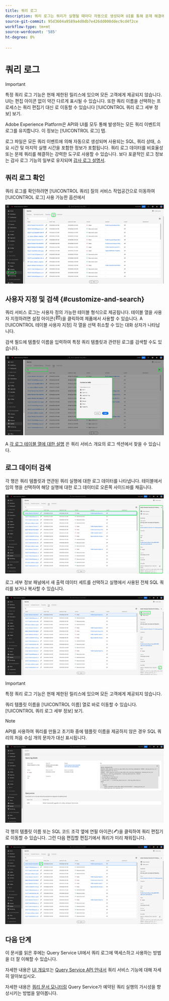 ```yaml
---
title: 쿼리 로그
description: 쿼리 로그는 쿼리가 실행될 때마다 자동으로 생성되며 UI를 통해 문제 해결에 도움을 줄 수 있습니다. 이 문서에서는 UI의 쿼리 서비스 로그 섹션을 사용하고 탐색하는 방법을 설명합니다.
source-git-commit: 95d3604a9589a4d0db7e426dd000ddec9cd4f2ce
workflow-type: tm+mt
source-wordcount: '585'
ht-degree: 0%

---
```


# 쿼리 로그

>[!IMPORTANT]
>
>특정 쿼리 로그 기능은 현재 제한된 릴리스에 있으며 모든 고객에게 제공되지 않습니다. UI는 편집 아이콘 없이 약간 다르게 표시될 수 있습니다. 또한 쿼리 이름을 선택하는 프로세스는 쿼리 편집기 대신 로 이동할 수 있습니다 [!UICONTROL 쿼리 로그 세부 정보] 보기.

Adobe Experience Platform은 API와 UI를 모두 통해 발생하는 모든 쿼리 이벤트의 로그를 유지합니다. 이 정보는 [!UICONTROL 로그] 탭.

로그 파일은 모든 쿼리 이벤트에 의해 자동으로 생성되며 사용되는 SQL, 쿼리 상태, 소요 시간 및 마지막 실행 시간을 포함한 정보가 포함됩니다. 쿼리 로그 데이터를 비효율성 또는 문제 쿼리를 해결하는 강력한 도구로 사용할 수 있습니다. 보다 포괄적인 로그 정보는 감사 로그 기능의 일부로 유지되며 [감사 로그 설명서](../../landing/governance-privacy-security/audit-logs/overview.md).

## 쿼리 로그 확인

쿼리 로그를 확인하려면 [!UICONTROL 쿼리] 질의 서비스 작업공간으로 이동하여 [!UICONTROL 로그] 사용 가능한 옵션에서

![쿼리 및 로그가 강조 표시된 플랫폼 UI.](../images/ui/query-log/logs.png)

## 사용자 지정 및 검색 {#customize-and-search}

쿼리 서비스 로그는 사용자 정의 가능한 테이블 형식으로 제공됩니다. 테이블 열을 사용자 지정하려면 설정 아이콘(![설정 아이콘.](../images/ui/query-log/settings-icon.png))을 클릭하여 제품에서 사용할 수 있습니다. A [!UICONTROL 테이블 사용자 지정] 각 열을 선택 취소할 수 있는 대화 상자가 나타납니다.

검색 필드에 템플릿 이름을 입력하여 특정 쿼리 템플릿과 관련된 로그를 검색할 수도 있습니다.

![검색 창 및 열 테이블 관리 드롭다운이 강조 표시된 쿼리 로그 작업 영역입니다.](../images/ui/query-log/customize-logs.png)

A [각 로그 테이블 열에 대한 설명](./overview.md#log) 은 쿼리 서비스 개요의 로그 섹션에서 찾을 수 있습니다.

## 로그 데이터 검색

각 행은 쿼리 템플릿과 연관된 쿼리 실행에 대한 로그 데이터를 나타냅니다. 테이블에서 임의 행을 선택하여 해당 실행에 대한 로그 데이터로 오른쪽 사이드바를 채웁니다.

![행이 선택된 쿼리 로그 작업 공간 및 오른쪽 사이드바의 로그 데이터가 강조 표시됩니다.](../images/ui/query-log/log-details.png)

로그 세부 정보 패널에서 새 출력 데이터 세트를 선택하고 실행에서 사용된 전체 SQL 쿼리를 보거나 복사할 수 있습니다.

![행이 선택된 쿼리 로그 작업 공간과 출력 데이터 세트 및 SQL 쿼리가 강조 표시되어 있습니다.](../images/ui/query-log/edit-output-dataset.png)

>[!IMPORTANT]
>
>특정 쿼리 로그 기능은 현재 제한된 릴리스에 있으며 모든 고객에게 제공되지 않습니다.

쿼리 템플릿 이름을 [!UICONTROL 이름] 열로 바로 이동할 수 있습니다. [!UICONTROL 쿼리 로그 세부 정보] 보기.

>[!NOTE]
>
>API를 사용하여 쿼리를 만들고 초기화 중에 템플릿 이름을 제공하지 않은 경우 SQL 쿼리의 처음 수십 개의 문자가 대신 표시됩니다.

![쿼리 로그 세부 정보 보기입니다.](../images/ui/query-log/query-log-details.png)

각 행의 템플릿 이름 또는 SQL 코드 조각 옆에 연필 아이콘(![연필 아이콘.](../images/ui/query-log/edit-icon.png))을 클릭하여 쿼리 편집기로 이동할 수 있습니다. 그런 다음 편집할 편집기에서 쿼리가 미리 채워집니다.

![연필 아이콘이 강조 표시된 쿼리 로그 작업 영역입니다.](../images/ui/query-log/edit-query.png)

## 다음 단계

이 문서를 읽은 후에는 Query Service UI에서 쿼리 로그에 액세스하고 사용하는 방법을 더 잘 이해할 수 있습니다.

자세한 내용은 [UI 개요](./overview.md)또는 [Query Service API 안내서](../api/getting-started.md) 쿼리 서비스 기능에 대해 자세히 알아보십시오.

자세한 내용은 [쿼리 문서 모니터링](./monitor-queries.md) Query Service가 예약된 쿼리 실행의 가시성을 향상시키는 방법을 알아봅니다.

